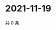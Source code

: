 # 2021-11-19

共 0 条

<!-- BEGIN WEIBO -->
<!-- 最后更新时间 Fri Nov 19 2021 21:11:25 GMT+0800 (China Standard Time) -->

<!-- END WEIBO -->

